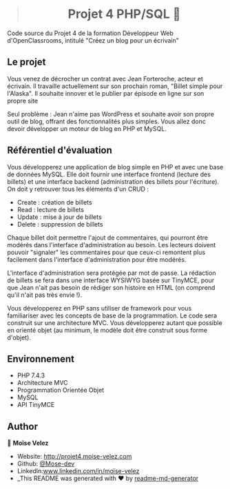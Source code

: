 ><h1 align="center">Projet 4 PHP/SQL 👋</h1>

<p>Code source du Projet 4 de la formation Développeur Web d'OpenClassrooms, intitulé "Créez un blog pour un écrivain"</p>

<h2>Le projet</h2>

<p>
Vous venez de décrocher un contrat avec Jean Forteroche, acteur et écrivain. Il travaille actuellement sur son prochain roman, "Billet simple pour l'Alaska". Il souhaite innover et le publier par épisode en ligne sur son propre site</p>

<p>Seul problème : Jean n'aime pas WordPress et souhaite avoir son propre outil de blog, offrant des fonctionnalités plus simples. Vous allez donc devoir développer un moteur de blog en PHP et MySQL.</p>

<h2>Référentiel d'évaluation</h2>

<p>
Vous développerez une application de blog simple en PHP et avec une base de données MySQL. Elle doit fournir une interface frontend (lecture des billets) et une interface backend (administration des billets pour l'écriture). On doit y retrouver tous les éléments d'un CRUD :</p>

<ul>
    <li>Create : création de billets</li>
    <li> Read : lecture de billets</li>
    <li>Update : mise à jour de billets</li>
    <li>Delete : suppression de billets</li>
</ul>
<p>Chaque billet doit permettre l'ajout de commentaires, qui pourront être modérés dans l'interface d'administration au besoin. Les lecteurs doivent pouvoir "signaler" les commentaires pour que ceux-ci remontent plus facilement dans l'interface d'administration pour être modérés.</p>
<p>L'interface d'administration sera protégée par mot de passe. La rédaction de billets se fera dans une interface WYSIWYG basée sur TinyMCE, pour que Jean n'ait pas besoin de rédiger son histoire en HTML (on comprend qu'il n'ait pas très envie !).</p>
<p>Vous développerez en PHP sans utiliser de framework pour vous familiariser avec les concepts de base de la programmation. Le code sera construit sur une architecture MVC. Vous développerez autant que possible en orienté objet (au minimum, le modèle doit être construit sous forme d'objet).</p>

<h2>Environnement</h2>

<ul>
    <li>PHP 7.4.3</li>
    <li>Architecture MVC</li>
    <li> Programmation Orientée Objet</li>
    <li>MySQL</li>
    <li>API TinyMCE</li>
</ul>

## Author

👤 **Moïse Velez**

* Website: http://projet4.moise-velez.com
* Github: [@Mose-dev](https://github.com/Mose-dev)
* LinkedIn:www.linkedin.com/in/moïse-velez 
* _This README was generated with ❤️ by [readme-md-generator](https://github.com/kefranabg/readme-md-generator)






